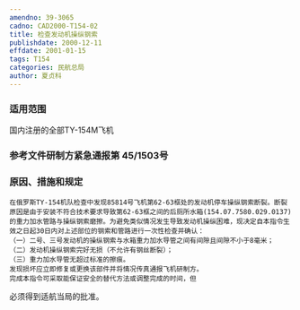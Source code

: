 ```yaml
---
amendno: 39-3065
cadno: CAD2000-T154-02
title: 检查发动机操纵钢索
publishdate: 2000-12-11
effdate: 2001-01-15
tags: T154
categories: 民航总局
author: 夏贞科
---
```


### 适用范围 
国内注册的全部TY-154M飞机

### 参考文件研制方紧急通报第 45/1503号

### 原因、措施和规定 
    在俄罗斯TY-154机队检查中发现85814号飞机第62-63框处的发动机停车操纵钢索断裂。断裂原因是由于安装不符合技术要求导致第62-63框之间的后厕所水箱(154.07.7580.029.0137)的重力加水管路与操纵钢索磨擦。为避免类似情况发生导致发动机操纵困难，现决定自本指令生效之日起30日内对上述部位的钢索和管路进行一次性检查并确认： 
    （一）二号、三号发动机的操纵钢索与水箱重力加水导管之间有间隙且间隙不小于8毫米； 
    （二）发动机操纵钢索完好无损（不允许有钢丝断裂）； 
    （三）重力加水导管无超过标准的擦痕。 
    发现损坏应立即修复或更换该部件并将情况传真通报飞机研制方。 
    完成本指令可采取能保证安全的替代方法或调整完成的时间，但
  
必须得到适航当局的批准。
